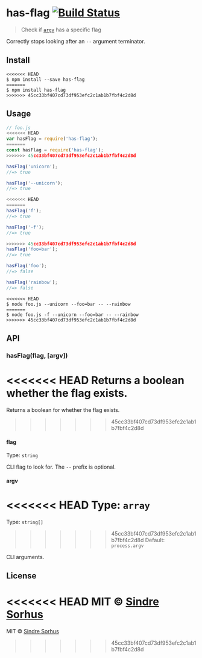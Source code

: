 # has-flag [![Build Status](https://travis-ci.org/sindresorhus/has-flag.svg?branch=master)](https://travis-ci.org/sindresorhus/has-flag)

> Check if [`argv`](https://nodejs.org/docs/latest/api/process.html#process_process_argv) has a specific flag

Correctly stops looking after an `--` argument terminator.


## Install

```
<<<<<<< HEAD
$ npm install --save has-flag
=======
$ npm install has-flag
>>>>>>> 45cc33bf407cd73df953efc2c1ab1b7fbf4c2d8d
```


## Usage

```js
// foo.js
<<<<<<< HEAD
var hasFlag = require('has-flag');
=======
const hasFlag = require('has-flag');
>>>>>>> 45cc33bf407cd73df953efc2c1ab1b7fbf4c2d8d

hasFlag('unicorn');
//=> true

hasFlag('--unicorn');
//=> true

<<<<<<< HEAD
=======
hasFlag('f');
//=> true

hasFlag('-f');
//=> true

>>>>>>> 45cc33bf407cd73df953efc2c1ab1b7fbf4c2d8d
hasFlag('foo=bar');
//=> true

hasFlag('foo');
//=> false

hasFlag('rainbow');
//=> false
```

```
<<<<<<< HEAD
$ node foo.js --unicorn --foo=bar -- --rainbow
=======
$ node foo.js -f --unicorn --foo=bar -- --rainbow
>>>>>>> 45cc33bf407cd73df953efc2c1ab1b7fbf4c2d8d
```


## API

### hasFlag(flag, [argv])

<<<<<<< HEAD
Returns a boolean whether the flag exists.
=======
Returns a boolean for whether the flag exists.
>>>>>>> 45cc33bf407cd73df953efc2c1ab1b7fbf4c2d8d

#### flag

Type: `string`

CLI flag to look for. The `--` prefix is optional.

#### argv

<<<<<<< HEAD
Type: `array`  
=======
Type: `string[]`<br>
>>>>>>> 45cc33bf407cd73df953efc2c1ab1b7fbf4c2d8d
Default: `process.argv`

CLI arguments.


## License

<<<<<<< HEAD
MIT © [Sindre Sorhus](http://sindresorhus.com)
=======
MIT © [Sindre Sorhus](https://sindresorhus.com)
>>>>>>> 45cc33bf407cd73df953efc2c1ab1b7fbf4c2d8d
